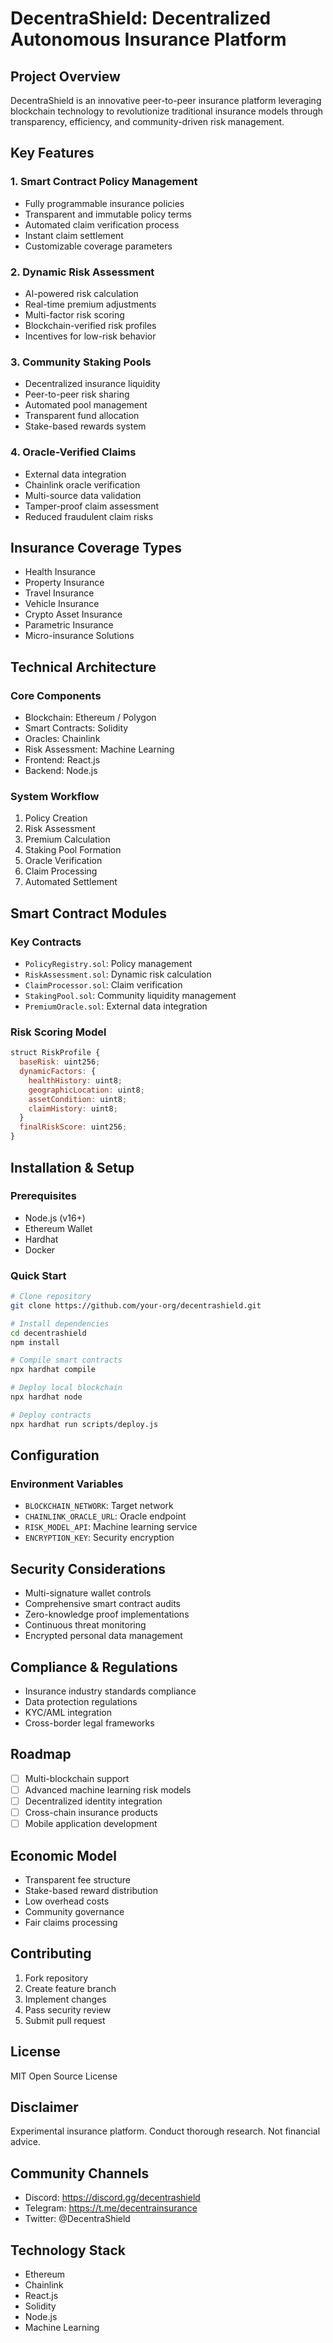 # DecentraShield: Decentralized Autonomous Insurance Platform

## Project Overview

DecentraShield is an innovative peer-to-peer insurance platform leveraging blockchain technology to revolutionize traditional insurance models through transparency, efficiency, and community-driven risk management.

## Key Features

### 1. Smart Contract Policy Management
- Fully programmable insurance policies
- Transparent and immutable policy terms
- Automated claim verification process
- Instant claim settlement
- Customizable coverage parameters

### 2. Dynamic Risk Assessment
- AI-powered risk calculation
- Real-time premium adjustments
- Multi-factor risk scoring
- Blockchain-verified risk profiles
- Incentives for low-risk behavior

### 3. Community Staking Pools
- Decentralized insurance liquidity
- Peer-to-peer risk sharing
- Automated pool management
- Transparent fund allocation
- Stake-based rewards system

### 4. Oracle-Verified Claims
- External data integration
- Chainlink oracle verification
- Multi-source data validation
- Tamper-proof claim assessment
- Reduced fraudulent claim risks

## Insurance Coverage Types
- Health Insurance
- Property Insurance
- Travel Insurance
- Vehicle Insurance
- Crypto Asset Insurance
- Parametric Insurance
- Micro-insurance Solutions

## Technical Architecture

### Core Components
- Blockchain: Ethereum / Polygon
- Smart Contracts: Solidity
- Oracles: Chainlink
- Risk Assessment: Machine Learning
- Frontend: React.js
- Backend: Node.js

### System Workflow
1. Policy Creation
2. Risk Assessment
3. Premium Calculation
4. Staking Pool Formation
5. Oracle Verification
6. Claim Processing
7. Automated Settlement

## Smart Contract Modules

### Key Contracts
- `PolicyRegistry.sol`: Policy management
- `RiskAssessment.sol`: Dynamic risk calculation
- `ClaimProcessor.sol`: Claim verification
- `StakingPool.sol`: Community liquidity management
- `PremiumOracle.sol`: External data integration

### Risk Scoring Model
```javascript
struct RiskProfile {
  baseRisk: uint256;
  dynamicFactors: {
    healthHistory: uint8;
    geographicLocation: uint8;
    assetCondition: uint8;
    claimHistory: uint8;
  }
  finalRiskScore: uint256;
}
```

## Installation & Setup

### Prerequisites
- Node.js (v16+)
- Ethereum Wallet
- Hardhat
- Docker

### Quick Start
```bash
# Clone repository
git clone https://github.com/your-org/decentrashield.git

# Install dependencies
cd decentrashield
npm install

# Compile smart contracts
npx hardhat compile

# Deploy local blockchain
npx hardhat node

# Deploy contracts
npx hardhat run scripts/deploy.js
```

## Configuration

### Environment Variables
- `BLOCKCHAIN_NETWORK`: Target network
- `CHAINLINK_ORACLE_URL`: Oracle endpoint
- `RISK_MODEL_API`: Machine learning service
- `ENCRYPTION_KEY`: Security encryption

## Security Considerations
- Multi-signature wallet controls
- Comprehensive smart contract audits
- Zero-knowledge proof implementations
- Continuous threat monitoring
- Encrypted personal data management

## Compliance & Regulations
- Insurance industry standards compliance
- Data protection regulations
- KYC/AML integration
- Cross-border legal frameworks

## Roadmap
- [ ] Multi-blockchain support
- [ ] Advanced machine learning risk models
- [ ] Decentralized identity integration
- [ ] Cross-chain insurance products
- [ ] Mobile application development

## Economic Model
- Transparent fee structure
- Stake-based reward distribution
- Low overhead costs
- Community governance
- Fair claims processing

## Contributing
1. Fork repository
2. Create feature branch
3. Implement changes
4. Pass security review
5. Submit pull request

## License
MIT Open Source License

## Disclaimer
Experimental insurance platform. Conduct thorough research. Not financial advice.

## Community Channels
- Discord: https://discord.gg/decentrashield
- Telegram: https://t.me/decentrainsurance
- Twitter: @DecentraShield

## Technology Stack
- Ethereum
- Chainlink
- React.js
- Solidity
- Node.js
- Machine Learning
